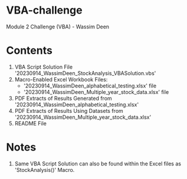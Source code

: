 # VBA-challenge
Module 2 Challenge (VBA) - Wassim Deen

# Contents
1. VBA Script Solution File '20230914_WassimDeen_StockAnalysis_VBASolution.vbs'
2. Macro-Enabled Excel Workbook Files: 
    - '20230914_WassimDeen_alphabetical_testing.xlsx' file
    - '20230914_WassimDeen_Multiple_year_stock_data.xlsx' file
3. PDF Extracts of Results Generated from '20230914_WassimDeen_alphabetical_testing.xlsx'
4. PDF Extracts of Results Using Datasets from '20230914_WassimDeen_Multiple_year_stock_data.xlsx'
5. README File

# Notes
1. Same VBA Script Solution can also be found within the Excel files as 'StockAnalysis()' Macro.